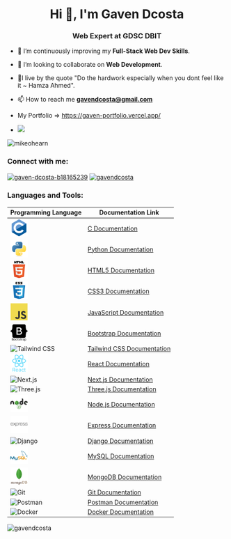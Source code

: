 <h1 align="center">Hi 👋, I'm Gaven Dcosta</h1>
<h3 align="center">Web Expert at GDSC DBIT</h3>

- 🌱 I’m continuously improving my **Full-Stack Web Dev Skills**.

- 👯 I’m looking to collaborate on **Web Development**.

- 💪I live by the quote "Do the hardwork especially when you dont feel like it ~ Hamza Ahmed".
  
- 📫 How to reach me **gavendcosta@gmail.com**
- My Portfolio => https://gaven-portfolio.vercel.app/
  
- ![](https://komarev.com/ghpvc/?username=TeddyGaven)
  


![mikeohearn](https://github.com/GavenDcosta/GavenDcosta/assets/112816730/fcfc5c5d-cd73-446c-88b9-d666cf46f84a)



<h3 align="left">Connect with me:</h3>
<p align="left">
<a href="https://linkedin.com/in/gaven-dcosta-b18165239" target="blank"><img align="center" src="https://raw.githubusercontent.com/rahuldkjain/github-profile-readme-generator/master/src/images/icons/Social/linked-in-alt.svg" alt="gaven-dcosta-b18165239" height="30" width="40" /></a>
<a href="https://instagram.com/gavendcosta" target="blank"><img align="center" src="https://raw.githubusercontent.com/rahuldkjain/github-profile-readme-generator/master/src/images/icons/Social/instagram.svg" alt="gavendcosta" height="30" width="40" /></a>
</p>

<h3 align="left">Languages and Tools:</h3>

| Programming Language | Documentation Link |
|----------------------|--------------------|
| <img src="https://raw.githubusercontent.com/devicons/devicon/master/icons/c/c-original.svg" alt="C" width="40" height="40"> | [C Documentation](https://www.cprogramming.com/) |
| <img src="https://raw.githubusercontent.com/devicons/devicon/master/icons/python/python-original.svg" alt="Python" width="40" height="40"> | [Python Documentation](https://www.python.org) |
| <img src="https://raw.githubusercontent.com/devicons/devicon/master/icons/html5/html5-original-wordmark.svg" alt="HTML5" width="40" height="40"> | [HTML5 Documentation](https://www.w3.org/html/) |
| <img src="https://raw.githubusercontent.com/devicons/devicon/master/icons/css3/css3-original-wordmark.svg" alt="CSS3" width="40" height="40"> | [CSS3 Documentation](https://raw.githubusercontent.com/devicons/devicon/master/icons/css3/css3-original-wordmark.svg) |
| <img src="https://raw.githubusercontent.com/devicons/devicon/master/icons/javascript/javascript-original.svg" alt="JavaScript" width="40" height="40"> | [JavaScript Documentation](https://raw.githubusercontent.com/devicons/devicon/master/icons/javascript/javascript-original.svg) |
| <img src="https://raw.githubusercontent.com/devicons/devicon/master/icons/bootstrap/bootstrap-plain-wordmark.svg" alt="Bootstrap" width="40" height="40"> | [Bootstrap Documentation](https://getbootstrap.com) |
| <img src="https://www.vectorlogo.zone/logos/tailwindcss/tailwindcss-icon.svg" alt="Tailwind CSS" width="40" height="40"> | [Tailwind CSS Documentation](https://tailwindcss.com/) |
| <img src="https://raw.githubusercontent.com/devicons/devicon/master/icons/react/react-original-wordmark.svg" alt="React" width="40" height="40"> | [React Documentation](https://reactjs.org/) |
| <img src="https://cdn.worldvectorlogo.com/logos/nextjs-2.svg" alt="Next.js" width="40" height="40"> | [Next.js Documentation](https://nextjs.org/) |
| <img src="https://upload.wikimedia.org/wikipedia/commons/thumb/3/3f/Three.js_Icon.svg/768px-Three.js_Icon.svg.png?20211115112438" alt="Three.js" width="40" height="40"> | [Three.js Documentation](https://threejs.org/) |
| <img src="https://raw.githubusercontent.com/devicons/devicon/master/icons/nodejs/nodejs-original-wordmark.svg" alt="Node.js" width="40" height="40"> | [Node.js Documentation](https://nodejs.org) |
| <img src="https://raw.githubusercontent.com/devicons/devicon/master/icons/express/express-original-wordmark.svg" alt="Express" width="40" height="40"> | [Express Documentation](https://expressjs.com) |
| <img src="https://www.djangoproject.com/s/img/logos/django-logo-positive.png" alt="Django" width="40" height="40"> | [Django Documentation](https://docs.djangoproject.com/en/stable/) |
| <img src="https://raw.githubusercontent.com/devicons/devicon/master/icons/mysql/mysql-original-wordmark.svg" alt="MySQL" width="40" height="40"> | [MySQL Documentation](https://www.mysql.com/) |
| <img src="https://raw.githubusercontent.com/devicons/devicon/master/icons/mongodb/mongodb-original-wordmark.svg" alt="MongoDB" width="40" height="40"> | [MongoDB Documentation](https://www.mongodb.com/) |
| <img src="https://www.vectorlogo.zone/logos/git-scm/git-scm-icon.svg" alt="Git" width="40" height="40"> | [Git Documentation](https://git-scm.com/) |
| <img src="https://www.vectorlogo.zone/logos/getpostman/getpostman-icon.svg" alt="Postman" width="40" height="40"> | [Postman Documentation](https://postman.com) |
| <img src="https://icon-icons.com/downloadimage.php?id=146192&root=2407/PNG/512/&file=docker_icon_146192.png" alt="Docker" width="40" height="40"> | [Docker Documentation](https://www.docker.com/) |

<p><img align="center" src="https://github-readme-streak-stats.herokuapp.com/?user=gavendcosta&" alt="gavendcosta" /></p>


